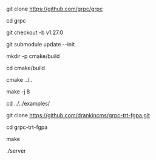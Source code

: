 git clone https://github.com/grpc/grpc

cd grpc

git checkout -b v1.27.0

git submodule update --init

mkdir -p cmake/build

cd cmake/build

cmake ../..

make -j 8

cd ../../examples/

git clone https://github.com/drankincms/grpc-trt-fgpa.git

cd grpc-trt-fgpa

make

./server
